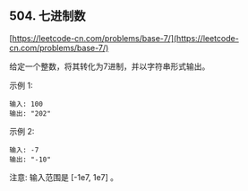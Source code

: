 **504. 七进制数**  
---
[https://leetcode-cn.com/problems/base-7/](https://leetcode-cn.com/problems/base-7/)  

给定一个整数，将其转化为7进制，并以字符串形式输出。

示例 1:

```  
输入: 100
输出: "202"
```  

示例 2:

```  
输入: -7
输出: "-10"
```  

注意: 输入范围是 [-1e7, 1e7] 。
